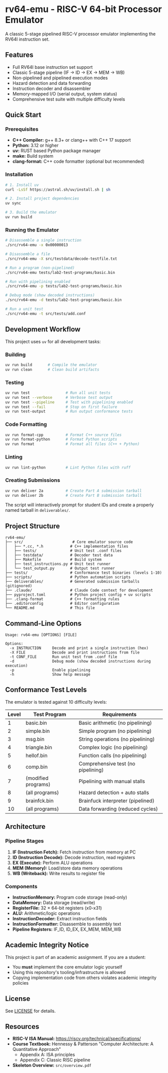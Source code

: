 # rv64-emu - RISC-V 64-bit Processor Emulator

A classic 5-stage pipelined RISC-V processor emulator implementing the RV64I instruction set.

## Features

- Full RV64I base instruction set support
- Classic 5-stage pipeline (IF → ID → EX → MEM → WB)
- Non-pipelined and pipelined execution modes
- Hazard detection and data forwarding
- Instruction decoder and disassembler
- Memory-mapped I/O (serial output, system status)
- Comprehensive test suite with multiple difficulty levels

## Quick Start

### Prerequisites

- **C++ Compiler:** g++ 8.3+ or clang++ with C++ 17 support
- **Python:** 3.12 or higher
- **uv:** RUST based Python package manager
- **make:** Build system
- **clang-format:** C++ code formatter (optional but recommended)

### Installation

```bash
# 1. Install uv
curl -LsSf https://astral.sh/uv/install.sh | sh

# 2. Install project dependencies
uv sync

# 3. Build the emulator
uv run build
```

### Running the Emulator

```bash
# Disassemble a single instruction
./src/rv64-emu -x 0x00000013

# Disassemble a file
./src/rv64-emu -X src/testdata/decode-testfile.txt

# Run a program (non-pipelined)
./src/rv64-emu tests/lab2-test-programs/basic.bin

# Run with pipelining enabled
./src/rv64-emu -p tests/lab2-test-programs/basic.bin

# Debug mode (show decoded instructions)
./src/rv64-emu -d tests/lab2-test-programs/basic.bin

# Run a unit test
./src/rv64-emu -t src/tests/add.conf
```

## Development Workflow

This project uses `uv` for all development tasks:

### Building

```bash
uv run build       # Compile the emulator
uv run clean       # Clean build artifacts
```

### Testing

```bash
uv run test                # Run all unit tests
uv run test --verbose      # Verbose test output
uv run test --pipeline     # Test with pipelining enabled
uv run test --fail         # Stop on first failure
uv run test-output         # Run output conformance tests
```

### Code Formatting

```bash
uv run format-cpp          # Format C++ source files
uv run format-python       # Format Python scripts
uv run format              # Format all files (C++ + Python)
```

### Linting

```bash
uv run lint-python         # Lint Python files with ruff
```

### Creating Submissions

```bash
uv run deliver 2a          # Create Part A submission tarball
uv run deliver 2b          # Create Part B submission tarball
```

The script will interactively prompt for student IDs and create a properly named tarball in `deliverables/`.

## Project Structure

```
rv64-emu/
├── src/                      # Core emulator source code
│   ├── *.cc, *.h            # C++ implementation files
│   ├── tests/               # Unit test .conf files
│   ├── testdata/            # Decoder test data
│   ├── Makefile             # Build system
│   ├── test_instructions.py # Unit test runner
│   └── test_output.py       # Output test runner
├── tests/                   # Conformance test binaries (levels 1-10)
├── scripts/                 # Python automation scripts
├── deliverables/            # Generated submission tarballs (gitignored)
├── .claude/                 # Claude Code context for development
├── pyproject.toml           # Python project config + uv scripts
├── .clang-format            # C++ formatting rules
├── .editorconfig            # Editor configuration
└── README.md                # This file
```

## Command-Line Options

```
Usage: rv64-emu [OPTIONS] [FILE]

Options:
  -x INSTRUCTION     Decode and print a single instruction (hex)
  -X FILE            Decode and print instructions from file
  -t CONF_FILE       Run unit test from .conf file
  -d                 Debug mode (show decoded instructions during execution)
  -p                 Enable pipelining
  -h                 Show help message
```

## Conformance Test Levels

The emulator is tested against 10 difficulty levels:

| Level | Test Program | Requirements |
|-------|-------------|--------------|
| 1 | basic.bin | Basic arithmetic (no pipelining) |
| 2 | simple.bin | Simple program (no pipelining) |
| 3 | msg.bin | String operations (no pipelining) |
| 4 | triangle.bin | Complex logic (no pipelining) |
| 5 | hellof.bin | Function calls (no pipelining) |
| 6 | comp.bin | Comprehensive test (no pipelining) |
| 7 | (modified programs) | Pipelining with manual stalls |
| 8 | (all programs) | Hazard detection + auto stalls |
| 9 | brainfck.bin | Brainfuck interpreter (pipelined) |
| 10 | (all programs) | Data forwarding (reduced cycles) |

## Architecture

### Pipeline Stages

1. **IF (Instruction Fetch):** Fetch instruction from memory at PC
2. **ID (Instruction Decode):** Decode instruction, read registers
3. **EX (Execute):** Perform ALU operations
4. **MEM (Memory):** Load/store data memory operations
5. **WB (Writeback):** Write results to register file

### Components

- **InstructionMemory:** Program code storage (read-only)
- **DataMemory:** Data storage (read/write)
- **RegisterFile:** 32 × 64-bit registers (x0-x31)
- **ALU:** Arithmetic/logic operations
- **InstructionDecoder:** Extract instruction fields
- **InstructionFormatter:** Disassemble to assembly text
- **Pipeline Registers:** IF_ID, ID_EX, EX_MEM, MEM_WB

## Academic Integrity Notice

This project is part of an academic assignment. If you are a student:
- You **must** implement the core emulator logic yourself
- Using this repository's tooling/infrastructure is allowed
- Copying implementation code from others violates academic integrity policies

## License

See [LICENSE](LICENSE) for details.

## Resources

- **RISC-V ISA Manual:** https://riscv.org/technical/specifications/
- **Course Textbook:** Hennessy & Patterson "Computer Architecture: A Quantitative Approach"
  - Appendix A: ISA principles
  - Appendix C: Classic RISC pipeline
- **Skeleton Overview:** `src/overview.pdf`